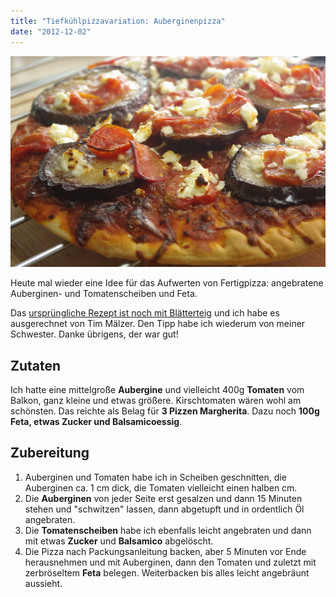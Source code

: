 ```yaml
---
title: "Tiefkühlpizzavariation: Auberginenpizza"
date: "2012-12-02"
---
```


[![auberginenpizza](images/auberginenpizza.jpg)](http://apfeleimer.wordpress.com/2012/12/02/tiefkuhlpizzavariation-auberginenpizza/auberginenpizza/)

Heute mal wieder eine Idee für das Aufwerten von Fertigpizza: angebratene Auberginen- und Tomatenscheiben und Feta.

Das [ursprüngliche Rezept ist noch mit Blätterteig](www.tim-maelzer.info/rezepte/vegetarisch-rezepte/2012/11/auberginen-tarte-tatin/ "Auberginen-Tarte-Tatin") und ich habe es ausgerechnet von Tim Mälzer. Den Tipp habe ich wiederum von meiner Schwester. Danke übrigens, der war gut!

## Zutaten

Ich hatte eine mittelgroße **Aubergine** und vielleicht 400g **Tomaten** vom Balkon, ganz kleine und etwas größere. Kirschtomaten wären wohl am schönsten. Das reichte als Belag für **3 Pizzen Margherita**. Dazu noch **100g Feta, etwas Zucker und Balsamicoessig**.

## Zubereitung

1. Auberginen und Tomaten habe ich in Scheiben geschnitten, die Auberginen ca. 1 cm dick, die Tomaten vielleicht einen halben cm.
2. Die **Auberginen** von jeder Seite erst gesalzen und dann 15 Minuten stehen und "schwitzen" lassen, dann abgetupft und in ordentlich Öl angebraten.
3. Die **Tomatenscheiben** habe ich ebenfalls leicht angebraten und dann mit etwas **Zucker** und **Balsamico** abgelöscht.
4. Die Pizza nach Packungsanleitung backen, aber 5 Minuten vor Ende herausnehmen und mit Auberginen, dann den Tomaten und zuletzt mit zerbröseltem **Feta** belegen. Weiterbacken bis alles leicht angebräunt aussieht.
